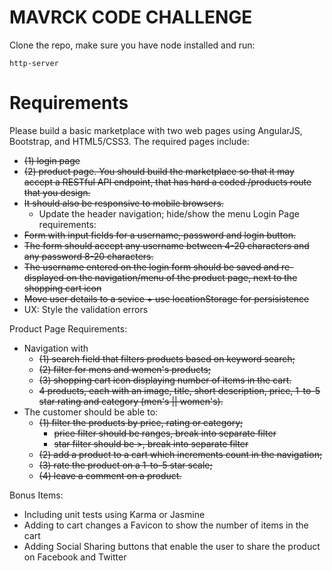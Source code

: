 MAVRCK CODE CHALLENGE
===============================

Clone the repo, make sure you have node installed and run:

```
http-server
```


Requirements
=============
Please build a basic marketplace with two web pages using AngularJS, Bootstrap, and HTML5/CSS3. The required pages include:
- ~~(1) login page~~
- ~~(2) product page. You should build the marketplace so that it may accept a RESTful API endpoint, that has hard a coded /products route that you design.~~
- ~~It should also be responsive to mobile browsers.~~
  - Update the header navigation; hide/show the menu
Login Page requirements:
- ~~Form with input fields for a username, password and login button.~~
- ~~The form should accept any username between 4-20 characters and any password 8-20 characters.~~
- ~~The username entered on the login form should be saved and re-displayed on the navigation/menu of the product page, next to the shopping cart icon~~
- ~~Move user details to a sevice + use locationStorage for persisistence~~
- UX: Style the validation errors

Product Page Requirements:
- Navigation with
  - ~~(1) search field that filters products based on keyword search;~~
  - ~~(2) filter for mens and women's products;~~
  - ~~(3) shopping cart icon displaying number of items in the cart.~~
  - ~~4 products, each with an image, title, short description, price, 1-to-5 star rating and category (men's || women's).~~
- The customer should be able to:
  - ~~(1) filter the products by price, rating or category;~~
    - ~~price filter should be ranges, break into separate filter~~
    - ~~star filter should be >, break into separate filter~~
  - ~~(2) add a product to a cart which increments count in the navigation;~~
  - ~~(3) rate the product on a 1-to-5 star scale;~~
  - ~~(4) leave a comment on a product.~~

Bonus Items:
- Including unit tests using Karma or Jasmine
- Adding to cart changes a Favicon to show the number of items in the cart
- Adding Social Sharing buttons that enable the user to share the product on Facebook and Twitter
